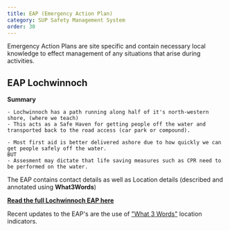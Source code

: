 ```yaml
---
title: EAP (Emergency Action Plan)
category: SUP Safety Management System
order: 30
---
```

Emergency Action Plans are site specific and contain necessary local knowledge to effect management of any situations that arise during activities.

## EAP Lochwinnoch
**Summary**
```
- Lochwinnoch has a path running along half of it's north-western shore, (where we teach)
- This acts as a Safe Haven for getting people off the water and transported back to the road access (car park or compound).

- Most first aid is better delivered ashore due to how quickly we can get people safely off the water.
BUT
- Assesment may dictate that life saving measures such as CPR need to be performed on the water.
```

The EAP contains contact details as well as Location details (described and annotated using **What3Words**)  

**[Read the full Lochwinnoch EAP here](/clyde/files/EAP.pdf)**


Recent updates to the EAP's are the use of ["What 3 Words"](https://what3words.com) location indicators.
